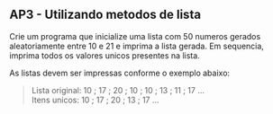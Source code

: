 ## AP3 - Utilizando metodos de lista

Crie um programa que inicialize uma lista com 50 numeros gerados aleatoriamente entre 10 e 21 e imprima a lista gerada.
Em sequencia, imprima todos os valores unicos presentes na lista.

As listas devem ser impressas conforme o exemplo abaixo:

> Lista original: 10 ; 17 ; 20 ; 10 ; 10 ; 13 ; 11 ; 17 ...  
> Itens unicos: 10 ; 17 ; 20 ; 13 ; 17 ...  